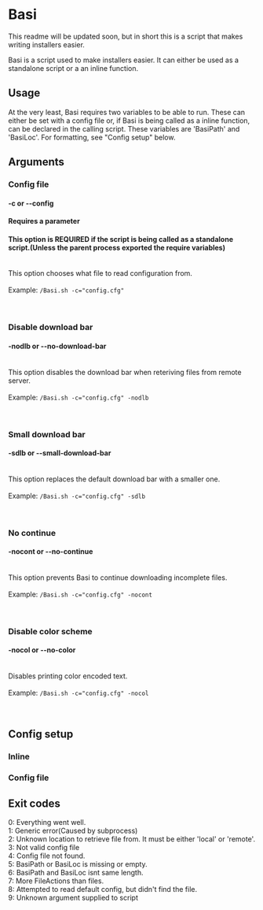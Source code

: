 # Basi
This readme will be updated soon, but in short this is a script that makes writing installers easier.

Basi is a script used to make installers easier. It can either be used as a standalone script or a an inline function. 

## Usage

At the very least, Basi requires two variables to be able to run. These can either be set with a config file or, if Basi is being called as a inline function, can be declared in the calling script. These variables are 'BasiPath' and 'BasiLoc'. For formatting, see "Config setup" below.

## Arguments
### Config file
#### -c or --config
#### Requires a parameter
#### This option is REQUIRED if the script is being called as a standalone script.(Unless the parent process exported the require variables)
<br>This option chooses what file to read configuration from.<br><br>
Example: `/Basi.sh -c="config.cfg"`
<br><br><br>

### Disable download bar
#### -nodlb or --no-download-bar
<br>This option disables the download bar when reteriving files from remote server.<br><br>
Example: `/Basi.sh -c="config.cfg" -nodlb`
<br><br><br>

### Small download bar
#### -sdlb or --small-download-bar
<br>This option replaces the default download bar with a smaller one.<br><br>
Example: `/Basi.sh -c="config.cfg" -sdlb`
<br><br><br>

### No continue
#### -nocont or --no-continue
<br>This option prevents Basi to continue downloading incomplete files.<br><br>
Example: `/Basi.sh -c="config.cfg" -nocont`
<br><br><br>

### Disable color scheme
#### -nocol or --no-color
<br>Disables printing color encoded text.<br><br>
Example: `/Basi.sh -c="config.cfg" -nocol`
<br><br><br>


## Config setup
### Inline

### Config file


## Exit codes
0: Everything went well.<br>
1: Generic error(Caused by subprocess)<br>
2: Unknown location to retrieve file from. It must be either 'local' or 'remote'.<br>
3: Not valid config file<br>
4: Config file not found.<br>
5: BasiPath or BasiLoc is missing or empty. <br>
6: BasiPath and BasiLoc isnt same length.<br>
7: More FileActions than files.<br>
8: Attempted to read default config, but didn't find the file.<br>
9: Unknown argument supplied to script<br>
<br>
